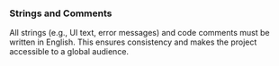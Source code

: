 ### Strings and Comments
All strings (e.g., UI text, error messages) and code comments must be written in English. This ensures consistency and makes the project accessible to a global audience.
